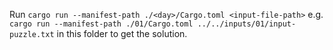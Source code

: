 Run `cargo run --manifest-path ./<day>/Cargo.toml <input-file-path>` e.g. `cargo run --manifest-path ./01/Cargo.toml ../../inputs/01/input-puzzle.txt` in this folder to get the solution.
